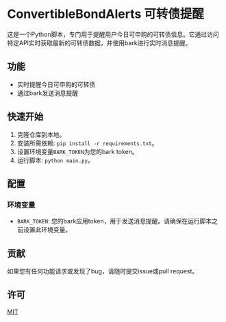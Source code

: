 # ConvertibleBondAlerts 可转债提醒

这是一个Python脚本，专门用于提醒用户今日可申购的可转债信息。它通过访问特定API实时获取最新的可转债数据，并使用bark进行实时消息提醒。

## 功能

- 实时提醒今日可申购的可转债
- 通过bark发送消息提醒

## 快速开始

1. 克隆仓库到本地。
2. 安装所需依赖: `pip install -r requirements.txt`。
3. 设置环境变量`BARK_TOKEN`为您的bark token。
4. 运行脚本: `python main.py`。

## 配置

### 环境变量

- `BARK_TOKEN`: 您的bark应用token，用于发送消息提醒。请确保在运行脚本之前设置此环境变量。

## 贡献

如果您有任何功能请求或发现了bug，请随时提交issue或pull request。

## 许可

[MIT](LICENSE)
